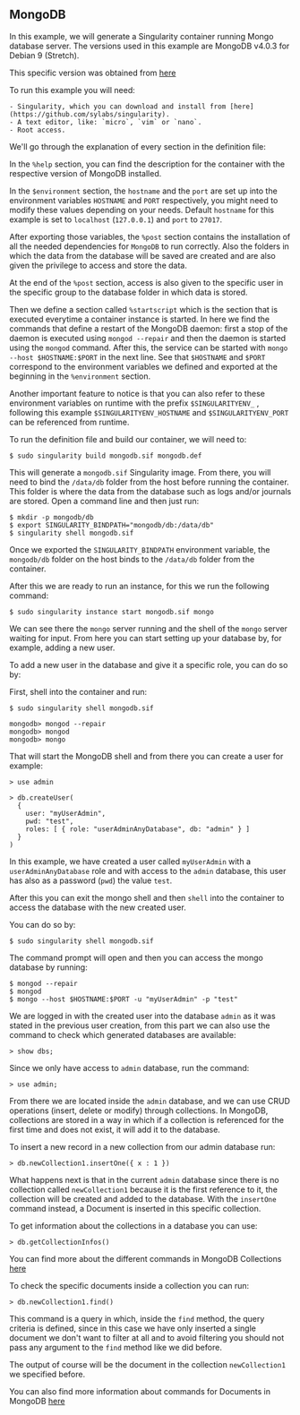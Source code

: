 ## MongoDB

In this example, we will generate a Singularity container running Mongo database server. The versions used in this example are MongoDB v4.0.3 for Debian 9 (Stretch).

This specific version was obtained from [here](https://docs.mongodb.com/manual/tutorial/install-mongodb-on-debian/)

To run this example you will need:

	- Singularity, which you can download and install from [here](https://github.com/sylabs/singularity).
	- A text editor, like: `micro`, `vim` or `nano`.
	- Root access.

We'll go through the explanation of every section in the definition file:

In the `%help` section, you can find the description for the container with the respective version of MongoDB installed.

In the `$environment` section, the `hostname` and the `port` are set up into the environment variables `HOSTNAME` and `PORT` respectively, you might need to modify these values depending on your needs. Default `hostname` for this example is set to `localhost` (`127.0.0.1`) and `port` to `27017`.

After exporting those variables, the `%post` section contains the installation of all the needed dependencies for `MongoDB` to run correctly. Also the folders in which the data from the database will be saved are created and are also given the privilege to access and store the data.

At the end of the `%post` section, access is also given to the specific user in the specific group to the database folder in which data is stored.

Then we define a section called `%startscript` which is the section that is executed everytime a container instance is started. In here we find the commands that define a restart of the MongoDB daemon: first a stop of the daemon is executed using `mongod --repair` and then the daemon is started using the `mongod` command. After this, the service can be started with `mongo --host $HOSTNAME:$PORT` in the next line. See that `$HOSTNAME` and `$PORT` correspond to the environment variables we defined and exported at the beginning in the `%environment` section.

Another important feature to notice is that you can also refer to these environment variables on runtime with the prefix `$SINGULARITYENV_` , following this example `$SINGULARITYENV_HOSTNAME` and `$SINGULARITYENV_PORT` can be referenced from runtime.

To run the definition file and build our container, we will need to:

```
$ sudo singularity build mongodb.sif mongodb.def
```

This will generate a `mongodb.sif` Singularity image. From there, you will need to bind the `/data/db` folder from the host before running the container. This folder is where the data from the database such as logs and/or journals are stored. Open a command line and then just run:

```
$ mkdir -p mongodb/db
$ export SINGULARITY_BINDPATH="mongodb/db:/data/db"
$ singularity shell mongodb.sif
```

Once we exported the `SINGULARITY_BINDPATH` environment variable, the `mongodb/db` folder on the host binds to the `/data/db` folder from the container.

After this we are ready to run an instance, for this we run the following command:

```
$ sudo singularity instance start mongodb.sif mongo
```

We can see there the `mongo` server running and the shell of the `mongo` server waiting for input. From here you can start setting up your database by, for example, adding a new user.

To add a new user in the database and give it a specific role, you can do so by:

First, shell into the container and run:

```
$ sudo singularity shell mongodb.sif

mongodb> mongod --repair
mongodb> mongod
mongodb> mongo
```

That will start the MongoDB shell and from there you can create a user for example:

```
> use admin

> db.createUser(
  {
    user: "myUserAdmin",
    pwd: "test",
    roles: [ { role: "userAdminAnyDatabase", db: "admin" } ]
  }
)

```

In this example, we have created a user called `myUserAdmin` with a `userAdminAnyDatabase` role and with access to the `admin` database, this user has also as a password (`pwd`) the value `test`.

After this you can exit the mongo shell and then `shell` into the container to access the database with the new created user.

You can do so by:

```
$ sudo singularity shell mongodb.sif
```

The command prompt will open and then you can access the mongo database by running:

```
$ mongod --repair
$ mongod
$ mongo --host $HOSTNAME:$PORT -u "myUserAdmin" -p "test"
```

We are logged in with the created user into the database `admin` as it was stated in the previous user creation, from this part we can also use the command to check which generated databases are available:

```
> show dbs;
```

Since we only have access to `admin` database, run the command:

```
> use admin;
```

From there we are located inside the `admin` database, and we can use CRUD operations (insert, delete or modify) through collections. In MongoDB, collections are stored in a way in which if a collection is referenced for the first time and does not exist, it will add it to the database.

To insert a new record in a new collection from our admin database run:

```
> db.newCollection1.insertOne({ x : 1 })
```

What happens next is that in the current `admin` database since there is no collection called `newCollection1` because it is the first reference to it, the collection will be created and added to the database. With the `insertOne` command instead, a Document is inserted in this specific collection.

To get information about the collections in a database you can use:

```
> db.getCollectionInfos()
```

You can find more about the different commands in MongoDB Collections [here](https://docs.mongodb.com/manual/core/databases-and-collections/#collections)

To check the specific documents inside a collection you can run:

```
> db.newCollection1.find()
```

This command is a query in which, inside the `find` method, the query criteria is defined, since in this case we have only inserted a single document we don't want to filter at all and to avoid filtering you should not pass any argument to the `find` method like we did before.

The output of course will be the document in the collection `newCollection1` we specified before.

You can also find more information about commands for Documents in MongoDB [here](https://docs.mongodb.com/manual/core/document/#documents)
